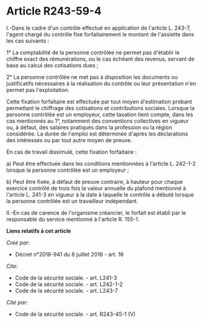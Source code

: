 # Article R243-59-4

I.-Dans le cadre d'un contrôle effectué en application de l'article L. 243-7, l'agent chargé du contrôle fixe forfaitairement
le montant de l'assiette dans les cas suivants : 

1° La comptabilité de la personne contrôlée ne permet pas d'établir le chiffre exact des rémunérations, ou le cas échéant des
revenus, servant de base au calcul des cotisations dues ; 

2° La personne contrôlée ne met pas à disposition les documents ou justificatifs nécessaires à la réalisation du contrôle ou
leur présentation n'en permet pas l'exploitation. 

Cette fixation forfaitaire est effectuée par tout moyen d'estimation probant permettant le chiffrage des cotisations et
contributions sociales. Lorsque la personne contrôlée est un employeur, cette taxation tient compte, dans les cas mentionnés
au 1°, notamment des conventions collectives en vigueur ou, à défaut, des salaires pratiqués dans la profession ou la région
considérée. La durée de l'emploi est déterminée d'après les déclarations des intéressés ou par tout autre moyen de preuve. 

En cas de travail dissimulé, cette fixation forfaitaire : 

a) Peut être effectuée dans les conditions mentionnées à l'article L. 242-1-2 lorsque la personne contrôlée est un
employeur ; 

b) Peut être fixée, à défaut de preuve contraire, à hauteur pour chaque exercice contrôlé de trois fois la valeur annuelle du
plafond mentionné à l'article L. 241-3 en vigueur à la date à laquelle le contrôle a débuté lorsque la personne contrôlée est
un travailleur indépendant. 

II.-En cas de carence de l'organisme créancier, le forfait est établi par le responsable du service mentionné à l'article R.
155-1.

**Liens relatifs à cet article**

_Créé par_:

  - Décret n°2016-941 du 8 juillet 2016 - art. 16

_Cite_:

  - Code de la sécurité sociale. - art. L241-3
  - Code de la sécurité sociale. - art. L242-1-2
  - Code de la sécurité sociale. - art. L243-7

_Cité par_:

  - Code de la sécurité sociale. - art. R243-45-1 (V)
